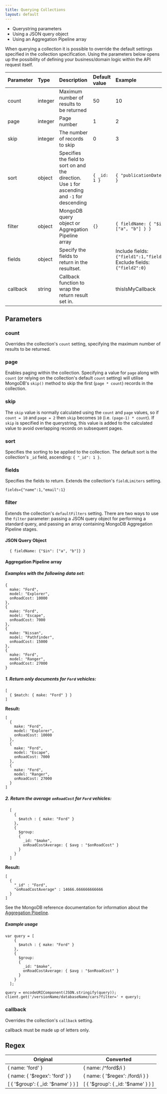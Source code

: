 ```yaml
---
title: Querying Collections
layout: default
---
```


 * Querystring parameters
 * Using a JSON query object
 * Using an Aggregation Pipeline array

When querying a collection it is possible to override the default settings specified in the collection specification. Using the parameters below opens up the possibility of defining your business/domain logic within the API request itself.

 Parameter       | Type        |  Description                                  | Default value        |  Example
:----------------|:------------|:----------------------------------------------|:---------------------|:--------------
count            | integer     | Maximum number of results to be returned   | 50                   | 10
page             | integer     | Page number                                   | 1                    | 2
skip             | integer     | The number of records to skip              | 0   | 3
sort             | object      | Specifies the field to sort on and the direction. Use `1` for ascending and `-1` for descending    | `{ _id: 1 }`                   | `{ "publicationDate": -1 }`
filter           | object        | MongoDB query object or Aggregation Pipeline array |  `{}`   | `{ fieldName: { "$in": ["a", "b"] } }`
fields           | object        | Specify the fields to return in the resultset.  |          | Include fields: `{"field1":1,"field2":1}` Exclude fields: `{"field2":0}`
callback         | string      | Callback function to wrap the return result set in.  |               | thisIsMyCallback

## Parameters

### count

Overrides the collection's `count` setting, specifying the maximum number of results to be returned.

### page

Enables paging within the collection. Specifying a value for `page` along with `count` (or relying on the collection's default `count` setting) will utilise MongoDB's `skip()` method to skip the first (`page * count`) records in the collection.

### skip

The `skip` value is normally calculated using the `count` and `page` values, so if `count = 10` and `page = 2` then `skip` becomes `10` (i.e. `(page-1) * count`). If `skip` is specified in the querystring, this value is added to the calculated value to avoid overlapping records on subsequent pages.

### sort

Specifies the sorting to be applied to the collection. The default sort is the collection's `_id` field, ascending: `{ "_id": 1 }`.

### fields

Specifies the fields to return. Extends the collection's `fieldLimiters` setting.

```
fields={"name":1,"email":1}
```

### filter

Extends the collection's `defaultFilters` setting. There are two ways to use the `filter` parameter: passing a JSON query object for performing a standard query, and passing an array containing MongoDB Aggregation Pipeline stages.

#### JSON Query Object

```
  { fieldName: {"$in": ["a", "b"]} }
```

#### Aggregation Pipeline array

##### Examples with the following data set:

```
{
  make: "Ford",
  model: "Explorer",
  onRoadCost: 10000
},
{
  make: "Ford",
  model: "Escape",
  onRoadCost: 7000
},
{
  make: "Nissan",
  model: "Pathfinder",
  onRoadCost: 15000
},
{
  make: "Ford",
  model: "Ranger",
  onRoadCost: 27000
}
```

##### 1. Return only documents for `Ford` vehicles:

```
[
  { $match: { make: "Ford" } }
]
```

**Result:**

```
[
  {
    make: "Ford",
    model: "Explorer",
    onRoadCost: 10000
  },
  {
    make: "Ford",
    model: "Escape",
    onRoadCost: 7000
  },
  {
    make: "Ford",
    model: "Ranger",
    onRoadCost: 27000
  }
]
```

##### 2. Return the average `onRoadCost` for `Ford` vehicles:

```
  [
    {
      $match : { make: "Ford" }
    },
    {
      $group:
      {
        _id: "$make",
        onRoadCostAverage: { $avg : "$onRoadCost" }
      }
    }
  ]
```
**Result:**

```
[
  {
	"_id" : "Ford",
	"onRoadCostAverage" : 14666.666666666666
  }
]
```

See the MongoDB reference documentation for information about the [Aggregation Pipeline](http://docs.mongodb.org/manual/reference/operator/aggregation/#aggregation-pipeline-operator-reference).

##### Example usage

```
var query = [
    {
      $match : { make: "Ford" }
    },
    {
      $group:
      {
        _id: "$make",
        onRoadCostAverage: { $avg : "$onRoadCost" }
      }
    }
  ];

query = encodeURIComponent(JSON.stringify(query));
client.get('/versionName/databaseName/cars?filter=' + query);
```

### callback

Overrides the collection's `callback` setting.

callback must be made up of letters only.


## Regex

Original | Converted
---------|----------
{ name: 'ford' } | { name: /^ford$/i }
{ name: { '$regex': 'ford' } } | { name: { '$regex': /ford/i } }
[ { '$group': { _id: '$name' } } ] | [ { '$group': { _id: '$name' } } ]
